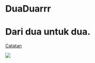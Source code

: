 # DuaDuarrr
<h1>Dari dua untuk dua.</h1>
<p><a href="https://drive.google.com/drive/folders/1ojWdSco5qDAq2epSefPGujBiEmEYSM4D?usp=sharing">Catatan</a></p>
<img src="https://instagram.fvno1-1.fna.fbcdn.net/v/t51.2885-15/e35/67402489_416042199035276_7816668498849457424_n.jpg?_nc_ht=instagram.fvno1-1.fna.fbcdn.net&oh=37dd5f67d1ac7788e629461147151688&oe=5DDFFBF8&ig_cache_key=MjExMTAyMjUwNTQ4ODc5OTExMg%3D%3D.2">
